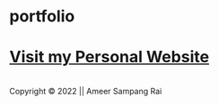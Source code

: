 # portfolio

<h1><a href="ameersampangrai.com.np" target="_blank"> Visit my Personal Website</a></h1>
<br>
<footer>Copyright &copy; 2022 || Ameer Sampang Rai</footer>

